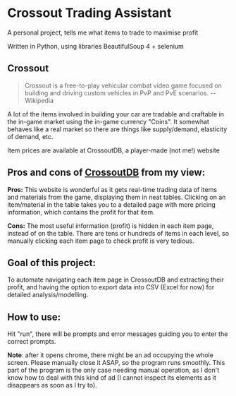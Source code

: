 # Crossout Trading Assistant
A personal project, tells me what items to trade to maximise profit

Written in Python, using libraries BeautifulSoup 4 + selenium

## Crossout
> Crossout is a free-to-play vehicular combat video game focused on building and driving custom vehicles in PvP and PvE scenarios. --Wikipedia

A lot of the items involved in building your car are tradable and craftable in the in-game market using the in-game currency "Coins". It somewhat behaves like a real market so there are things like supply/demand, elasticity of demand, etc.

Item prices are available at CrossoutDB, a player-made (not me!) website

## Pros and cons of [CrossoutDB](https://crossoutdb.com/) from my view:
**Pros:**
This website is wonderful as it gets real-time trading data of items and materials from the game, displaying them in neat tables. Clicking on an item/material in the table takes you to a detailed page with more pricing information, which contains the profit for that item.

**Cons:**
The most useful information (profit) is hidden in each item page, instead of on the table. There are tens or hundreds of items in each level, so manually clicking each item page to check profit is very tedious.

## Goal of this project:
To automate navigating each item page in CrossoutDB and extracting their profit, and having the option to export data into CSV (Excel for now) for detailed analysis/modelling. 

## How to use:
Hit "run", there will be prompts and error messages guiding you to enter the correct prompts. 

**Note**: after it opens chrome, there might be an ad occupying the whole screen. Please manually close it ASAP, so the program runs smoothly. This part of the program is the only case needing manual operation, as I don't know how to deal with this kind of ad (I cannot inspect its elements as it disappears as soon as I try to). 
